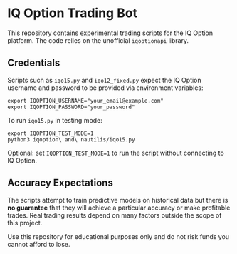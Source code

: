 # IQ Option Trading Bot

This repository contains experimental trading scripts for the IQ Option platform. The code relies on the unofficial `iqoptionapi` library.

## Credentials

Scripts such as `iqo15.py` and `iqo12_fixed.py` expect the IQ Option username and password to be provided via environment variables:

```
export IQOPTION_USERNAME="your_email@example.com"
export IQOPTION_PASSWORD="your_password"
```

To run `iqo15.py` in testing mode:

```
export IQOPTION_TEST_MODE=1
python3 iqoption\ and\ nautilis/iqo15.py
```

Optional: set `IQOPTION_TEST_MODE=1` to run the script without connecting to IQ Option.

## Accuracy Expectations

The scripts attempt to train predictive models on historical data but there is **no guarantee** that they will achieve a particular accuracy or make profitable trades. Real trading results depend on many factors outside the scope of this project.

Use this repository for educational purposes only and do not risk funds you cannot afford to lose.

